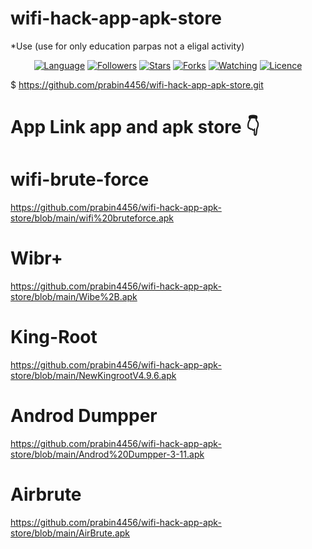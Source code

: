 # wifi-hack-app-apk-store
*Use
(use for only education parpas not a eligal activity)

<p align="center">
<a href="https://github.com/prabin4456"><img title="Language" src="https://img.shields.io/badge/Made%20with-Bash-1f425f.svg?v=103"></a>
<a href="https://github.com/prabin4456"><img title="Followers" src="https://img.shields.io/github/followers/noob-hackers?color=blue&style=flat-square"></a>
<a href="https://github.com/prabin4456"><img title="Stars" src="https://img.shields.io/github/stars/prabin4456/wifi hack app apk store?color=red&style=flat-square"></a>
<a href="https://github.com/prabin4456"><img title="Forks" src="https://img.shields.io/github/forks/prabin4456/wifi hack app apk store?color=red&style=flat-square"></a>
<a href="https://github.com/prabin4456"><img title="Watching" src="https://img.shields.io/github/watchers/prabin4455/wifi hack app apk store?label=Watchers&color=blue&style=flat-square"></a>
<a href="https://github.com/prabi4456"><img title="Licence" src="https://img.shields.io/badge/License-MIT-blue.svg"></a>
</p>

$ https://github.com/prabin4456/wifi-hack-app-apk-store.git

# App Link app and apk store 👇

# wifi-brute-force

https://github.com/prabin4456/wifi-hack-app-apk-store/blob/main/wifi%20bruteforce.apk

# Wibr+

https://github.com/prabin4456/wifi-hack-app-apk-store/blob/main/Wibe%2B.apk

# King-Root

https://github.com/prabin4456/wifi-hack-app-apk-store/blob/main/NewKingrootV4.9.6.apk

# Androd Dumpper

https://github.com/prabin4456/wifi-hack-app-apk-store/blob/main/Androd%20Dumpper-3-11.apk

# Airbrute

https://github.com/prabin4456/wifi-hack-app-apk-store/blob/main/AirBrute.apk
